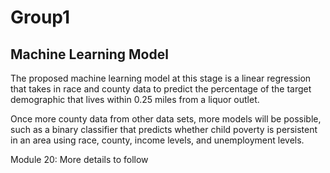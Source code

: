 # Group1

## Machine Learning Model 

The proposed machine learning model at this stage is a linear regression that takes in race and county data to predict the percentage of the target demographic that lives within 0.25 miles from a liquor outlet. 

Once more county data from other data sets, more models will be possible, such as a binary classifier that predicts whether child poverty is persistent in an area using race, county, income levels, and unemployment levels. 









Module 20: More details to follow

